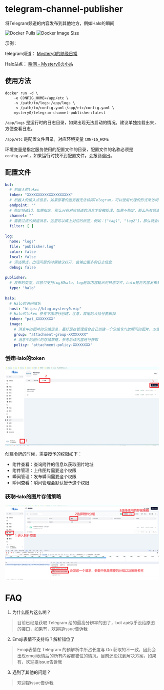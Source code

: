 # telegram-channel-publisher

将Telegram频道的内容发布到其他地方，例如Halo的瞬间

![Docker Pulls](https://img.shields.io/docker/pulls/mystery0/telegram-channel-publisher)
![Docker Image Size](https://img.shields.io/docker/image-size/mystery0/telegram-channel-publisher/latest)

示例：

telegram频道： [Mystery0的随缘日常](https://t.me/Mystery0Channel)

Halo站点： [瞬间 - Mystery0の小站](https://blog.mystery0.vip/moments)

## 使用方法

```shell
docker run -d \
    -e CONFIG_HOME=/app/etc \
    -v /path/to/logs:/app/logs \
    -v /path/to/config.yaml:/app/etc/config.yaml \
    mystery0/telegram-channel-publisher:latest
```

`/app/logs` 是运行时的日志目录，如果出现无法启动的情况，建议单独挂载出来，方便查看日志。

`/app/etc` 是配置文件目录，对应环境变量 `CONFIG_HOME`

环境变量是指定服务使用的配置文件的目录，配置文件的名称必须是`config.yaml`，如果运行时找不到配置文件，会报错退出。

## 配置文件

```yaml
bot:
  # 机器人的token
  token: "XXXXXXXXXXXXXXXXXXXX"
  # 机器人的接入点信息，如果部署的服务器无法访问Telegram，可以使用代理的形式来访问
  endpoint: ""
  # 指定频道id，如果指定，那么只有对应频道的消息才会被处理，如果不指定，那么所有频道的消息都会被处理
  channel: ""
  # 需要过滤的频道消息，这里可以填上对应的标签，例如：["tag1", "tag2"]，那么就会过滤任何包含 “#tag1”、“#tag2” 的消息
  filter: [ ]

log:
  home: "logs"
  file: "publisher.log"
  color: false
  local: false
  # 调试模式，出现问题的时候建议打开，会输出更多的日志信息
  debug: false

publisher:
  # 发布的类型，目前只支持log和halo，log是将内容输出到日志文件，halo是将内容发布到Halo的瞬间
  type: "halo"

halo:
  # Halo的访问域名
  host: "https://blog.mystery0.vip"
  # Halo的token 参考下图进行创建，注意，首尾的大括号要删掉
  token: "pat_XXXXXXXX"
  image:
    # 消息中的图片的分组信息，最好是在管理后台自己创建一个分组专门放瞬间的图片，方便管理，可为空
    group: "attachment-group-XXXXXXXX"
    # 消息中的图片的存储策略，参考后续内容进行获取
    policy: "attachment-policy-XXXXXXXX"
```

### 创建Halo的token

![创建token](img/create-halo-token.png)

创建令牌的时候，需要授予的权限如下：

- 附件查看：查询附件的信息以获取图片地址
- 附件管理：上传图片需要这个权限
- 瞬间管理：发布瞬间需要这个权限
- 瞬间查看：瞬间管理会默认授予这个权限

### 获取Halo的图片存储策略

![获取policy](img/get_policy.png)

# FAQ

1. 为什么图片这么糊？

> 目前已经是获取 Telegram 给的最高分辨率的图了，bot api似乎没给原图的接口，如果有，欢迎提issue告诉我

2. Emoji表情不支持吗？解析错位了

> Emoji表情在 Telegram 的预解析中所占长度与 Go 获取的不一致，因此会出现emoji表情后的所有内容都错位的情况，目前还没找到解决方案，如果有，欢迎提issue告诉我

3. 遇到了其他的问题？

> 欢迎提issue告诉我